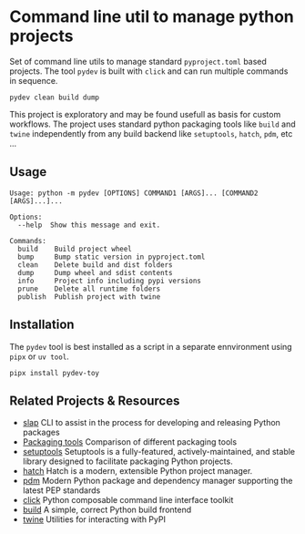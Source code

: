 # Command line util to manage python projects 

Set of command line utils to manage standard `pyproject.toml` based projects.
The tool `pydev` is built with `click` and can run multiple commands in sequence.

```console
pydev clean build dump
```

This project is exploratory and may be found usefull as basis for custom workflows.
The project uses standard python packaging tools like `build` and `twine`
independently from any build backend like `setuptools`, `hatch`, `pdm`, etc ...


## Usage

```console
Usage: python -m pydev [OPTIONS] COMMAND1 [ARGS]... [COMMAND2 [ARGS]...]...

Options:
  --help  Show this message and exit.

Commands:
  build    Build project wheel
  bump     Bump static version in pyproject.toml
  clean    Delete build and dist folders
  dump     Dump wheel and sdist contents
  info     Project info including pypi versions
  prune    Delete all runtime folders
  publish  Publish project with twine
```


## Installation

The `pydev` tool is best installed as a script in a separate ennvironment using `pipx` or `uv tool`.

```console
pipx install pydev-toy
```

## Related Projects & Resources
- [slap](https://github.com/NiklasRosenstein/slap)
 CLI to assist in the process for developing and releasing Python packages
- [Packaging tools](https://sinoroc.gitlab.io/kb/python/packaging_tools_comparisons.html) Comparison of different packaging tools
- [setuptools](https://setuptools.pypa.io/en/latest/) Setuptools is a fully-featured, actively-maintained, and stable library designed to facilitate packaging Python projects.
- [hatch](https://hatch.pypa.io/latest/) Hatch is a modern, extensible Python project manager.
- [pdm](https://pdm-project.org/en/latest/) Modern Python package and dependency manager supporting the latest PEP standards 
- [click](https://click.palletsprojects.com/) Python composable command line interface toolkit
- [build](https://github.com/pypa/build) A simple, correct Python build frontend
- [twine](https://github.com/pypa/twine/) Utilities for interacting with PyPI
